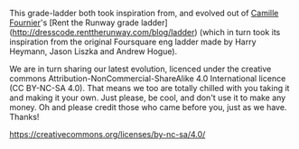 This grade-ladder both took inspiration from, and evolved out of [Camille Fournier](http://twitter.com/skalille)'s [Rent the Runway grade ladder] (http://dresscode.renttherunway.com/blog/ladder) (which in turn took its inspiration from the original Foursquare eng ladder made by Harry Heymann, Jason Liszka and Andrew Hogue).

We are in turn sharing our latest evolution, licenced under the creative commons Attribution-NonCommercial-ShareAlike 4.0 International licence (CC BY-NC-SA 4.0).  That means we too are totally chilled with you taking it and making it your own.  Just please, be cool, and don't use it to make any money. Oh and please credit those who came before you, just as we have.  Thanks!

https://creativecommons.org/licenses/by-nc-sa/4.0/
